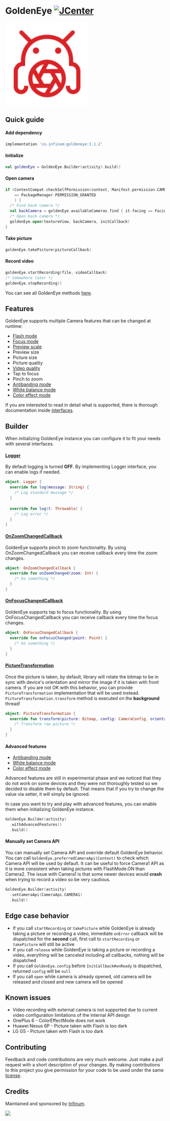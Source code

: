 # GoldenEye [![JCenter](https://api.bintray.com/packages/infinum/android/goldeneye/images/download.svg)](https://bintray.com/infinum/android/goldeneye/_latestVersion)

<img src='./logo.svg' width='264'/>

## Quick guide

#### Add dependency

```gradle
implementation 'co.infinum:goldeneye:1.1.2'
```

#### Initialize

```kotlin
val goldenEye = GoldenEye.Builder(activity).build()
```

#### Open camera

```kotlin
if (ContextCompat.checkSelfPermission(context, Manifest.permission.CAMERA)
    == PackageManager.PERMISSION_GRANTED
    ) {
  /* Find back camera */
  val backCamera = goldenEye.availableCameras.find { it.facing == Facing.BACK }
  /* Open back camera */
  goldenEye.open(textureView, backCamera, initCallback)
}
```

#### Take picture

```kotlin
goldenEye.takePicture(pictureCallback)
```

#### Record video

```kotlin
goldenEye.startRecording(file, videoCallback)
/* Somewhere later */
goldenEye.stopRecording()
```

You can see all GoldenEye methods [here](./goldeneye/src/main/java/co/infinum/goldeneye/GoldenEye.kt).

## Features

GoldenEye supports multiple Camera features that can be changed at runtime:

- [Flash mode](./goldeneye/src/main/java/co/infinum/goldeneye/models/FlashMode.kt)
- [Focus mode](./goldeneye/src/main/java/co/infinum/goldeneye/models/FocusMode.kt)
- [Preview scale](./goldeneye/src/main/java/co/infinum/goldeneye/models/PreviewScale.kt)
- Preview size
- Picture size
- Picture quality
- [Video quality](./goldeneye/src/main/java/co/infinum/goldeneye/models/VideoQuality.kt)
- Tap to focus
- Pinch to zoom
- [Antibanding mode](./goldeneye/src/main/java/co/infinum/goldeneye/models/AntibandingMode.kt)
- [White balance mode](./goldeneye/src/main/java/co/infinum/goldeneye/models/WhiteBalanceMode.kt)
- [Color effect mode](./goldeneye/src/main/java/co/infinum/goldeneye/models/ColorEffectMode.kt)

If you are interested to read in detail what is supported, there is thorough documentation inside [interfaces](./goldeneye/src/main/java/co/infinum/goldeneye/config).

## Builder

When initializing GoldenEye instance you can configure it to fit your needs with several interfaces.

#### [Logger](./goldeneye/src/main/java/co/infinum/goldeneye/Logger.kt)

By default logging is turned **OFF**. By implementing Logger interface, you can enable logs if needed.

```kotlin
object: Logger {
  override fun log(message: String) {
    /* Log standard message */
  }

  override fun log(t: Throwable) {
    /* Log error */
  }
}
```

#### [OnZoomChangedCallback](./goldeneye/src/main/java/co/infinum/goldeneye/Callbacks.kt)

GoldenEye supports pinch to zoom functionality. By using OnZoomChangedCallback you can receive callback every time the zoom changes.

```kotlin
object: OnZoomChangedCallback {
  override fun onZoomChanged(zoom: Int) {
    /* Do something */
  }
}
```

#### [OnFocusChangedCallback](./goldeneye/src/main/java/co/infinum/goldeneye/Callbacks.kt)

GoldenEye supports tap to focus functionality. By using OnFocusChangedCallback you can receive callback every time the focus changes.

```kotlin
object: OnFocusChangedCallback {
  override fun onFocusChanged(point: Point) {
    /* Do something */
  }
}
```

#### [PictureTransformation](./goldeneye/src/main/java/co/infinum/goldeneye/PictureTransformation.kt)

Once the picture is taken, by default, library will rotate the bitmap to be in sync with device's orientation and mirror
the image if it is taken with front camera. If you are not OK with this behavior, you can provide `PictureTransformation` implementation
that will be used instead. `PictureTransformation.transform` method is executed on the **background** thread!

```kotlin
object: PictureTransformation {
  override fun transform(picture: Bitmap, config: CameraConfig, orientationDifference: Float): Bitmap {
    /* Transform raw picture */
  }
}
```

#### Advanced features

- [Antibanding mode](./goldeneye/src/main/java/co/infinum/goldeneye/models/AntibandingMode.kt)
- [White balance mode](./goldeneye/src/main/java/co/infinum/goldeneye/models/WhiteBalanceMode.kt)
- [Color effect mode](./goldeneye/src/main/java/co/infinum/goldeneye/models/ColorEffectMode.kt)

Advanced features are still in experimental phase and we noticed that they do not work on some devices and they were not
thoroughly tested so we decided to disable them by default. That means that if you try to change the value via setter, it will simply be ignored.

In case you want to try and play with advanced features, you can enable them when initializing GoldenEye instance.

```kotlin
GoldenEye.Builder(activity)
  .withAdvancedFeatures()
  .build()
```

#### Manually set Camera API

You can manually set Camera API and override default GoldenEye behavior. You can call `GoldenEye.preferredCameraApi(Context)` to check which
Camera API will be used by default. It can be useful to force Camera1 API as it is more consistent when taking pictures with FlashMode.ON 
than Camera2. The issue with Camera1 is that some newer devices would **crash** when trying to record a video so be very cautious.

```kotlin
GoldenEye.Builder(activity)
  .setCameraApi(CameraApi.CAMERA1)
  .build()
```

## Edge case behavior

- If you call `startRecording` or `takePicture` while GoldenEye is already taking a picture or recording a video, immediate `onError`
callback will be dispatched for the **second** call, first call to `startRecording` or `takePicture` will still be active
- If you call `release` while GoldenEye is taking a picture or recording a video, everything will be canceled including all callbacks,
nothing will be dispatched
- If you call `GoldenEye.config` before `InitCallback#onReady` is dispatched, returned `config` will be `null`
- If you call `open` while camera is already opened, old camera will be released and closed and new camera will be opened

## Known issues

- Video recording with external camera is not supported due to current video configuration limitations of the internal API design
- OnePlus 6 - ColorEffectMode does not work
- Huawei Nexus 6P - Picture taken with Flash is too dark
- LG G5 - Picture taken with Flash is too dark

## Contributing

Feedback and code contributions are very much welcome. Just make a pull request with a short description of your changes.
By making contributions to this project you give permission for your code to be used under the same [license](LICENSE).

## Credits

Maintained and sponsored by [Infinum](http://www.infinum.co).

<a href='https://infinum.co'>
  <img src='https://infinum.co/infinum.png' href='https://infinum.co' width='264'>
</a>
